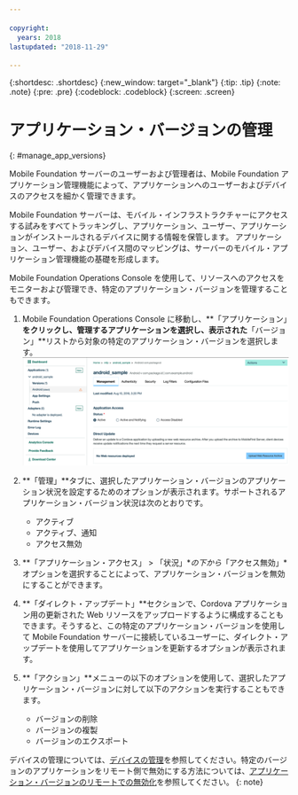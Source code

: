 ```yaml
---

copyright:
  years: 2018
lastupdated: "2018-11-29"

---
```


{:shortdesc: .shortdesc}
{:new_window: target="_blank"}
{:tip: .tip}
{:note: .note}
{:pre: .pre}
{:codeblock: .codeblock}
{:screen: .screen}

# アプリケーション・バージョンの管理
{: #manage_app_versions}

Mobile Foundation サーバーのユーザーおよび管理者は、Mobile Foundation アプリケーション管理機能によって、アプリケーションへのユーザーおよびデバイスのアクセスを細かく管理できます。

Mobile Foundation サーバーは、モバイル・インフラストラクチャーにアクセスする試みをすべてトラッキングし、アプリケーション、ユーザー、アプリケーションがインストールされるデバイスに関する情報を保管します。 アプリケーション、ユーザー、およびデバイス間のマッピングは、サーバーのモバイル・アプリケーション管理機能の基礎を形成します。

Mobile Foundation Operations Console を使用して、リソースへのアクセスをモニターおよび管理でき、特定のアプリケーション・バージョンを管理することもできます。

1.  Mobile Foundation Operations Console に移動し、**「アプリケーション」**をクリックし、管理するアプリケーションを選択し、表示された**「バージョン」**リストから対象の特定のアプリケーション・バージョンを選択します。 ![アプリケーション・バージョンの管理](images/app_version_management.png)

2. **「管理」**タブに、選択したアプリケーション・バージョンのアプリケーション状況を設定するためのオプションが表示されます。サポートされるアプリケーション・バージョン状況は次のとおりです。
   * アクティブ
   * アクティブ、通知
   * アクセス無効
3. **「アプリケーション・アクセス」 > 「状況」**の下から*「アクセス無効」*オプションを選択することによって、アプリケーション・バージョンを無効にすることができます。
4. **「ダイレクト・アップデート」**セクションで、Cordova アプリケーション用の更新された Web リソースをアップロードするように構成することもできます。そうすると、この特定のアプリケーション・バージョンを使用して Mobile Foundation サーバーに接続しているユーザーに、ダイレクト・アップデートを使用してアプリケーションを更新するオプションが表示されます。
5. **「アクション」**メニューの以下のオプションを使用して、選択したアプリケーション・バージョンに対して以下のアクションを実行することもできます。
   *  バージョンの削除
   *  バージョンの複製
   *  バージョンのエクスポート


デバイスの管理については、[デバイスの管理](manage_devices.html)を参照してください。特定のバージョンのアプリケーションをリモート側で無効にする方法については、[アプリケーション・バージョンのリモートでの無効化](remote_disable_app_version.html)を参照してください。
{: note}

